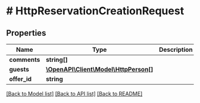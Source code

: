 # # HttpReservationCreationRequest

## Properties

Name | Type | Description | Notes
------------ | ------------- | ------------- | -------------
**comments** | **string[]** |  | [optional]
**guests** | [**\OpenAPI\Client\Model\HttpPerson[]**](HttpPerson.md) |  | [optional]
**offer_id** | **string** |  |

[[Back to Model list]](../../README.md#models) [[Back to API list]](../../README.md#endpoints) [[Back to README]](../../README.md)
